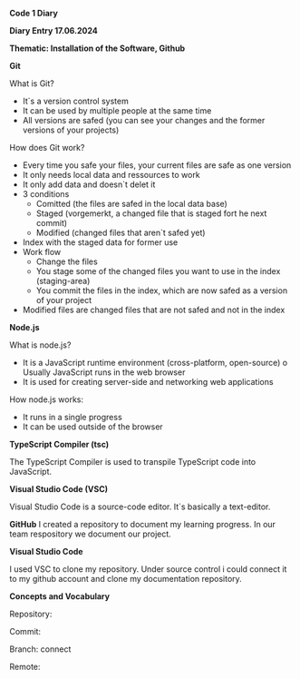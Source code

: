**Code 1 Diary**

**Diary Entry 17.06.2024**

**Thematic: Installation of the Software, Github**

**Git**

What is Git?
-	It`s a version control system 
-	It can be used by multiple people at the same time 
-	All versions are safed (you can see your changes and the former versions of your projects)
  
How does Git work?
-	Every time you safe your files, your current files are safe as one version 
-	It only needs local data and ressources to work 
-	It only add data and doesn`t delet it 
-	3 conditions
    - Comitted (the files are safed in the local data base)
    - Staged (vorgemerkt, a changed file that is staged fort he next commit) 
    - Modified (changed files that aren`t safed yet) 
-	Index with the staged data for former use 
-	Work flow
    -	Change the files
    -	You stage some of the changed files you want to use in the index (staging-area)
    -	You commit the files in the index, which are now safed as a version of your project 
-	Modified files are changed files that are not safed and not in the index

**Node.js**

What is node.js?
-	It is a JavaScript runtime environment (cross-platform, open-source)
o	Usually JavaScript runs in the web browser
-	It is used for creating server-side and networking web applications
  
How node.js works:
-	It runs in a single progress 
-	It can be used outside of the browser
   
**TypeScript Compiler (tsc)**

The TypeScript Compiler is used to transpile TypeScript code into JavaScript.

**Visual Studio Code (VSC)**

Visual Studio Code is a source-code editor. It`s basically a text-editor. 

**GitHub**
I created a repository to document my learning progress. In our team respository we document our project. 

**Visual Studio Code**

I used VSC to clone my repository. Under source control i could connect it to my github account and clone my documentation repository. 

**Concepts and Vocabulary**

Repository: 

Commit:

Branch: connect 

Remote: 


